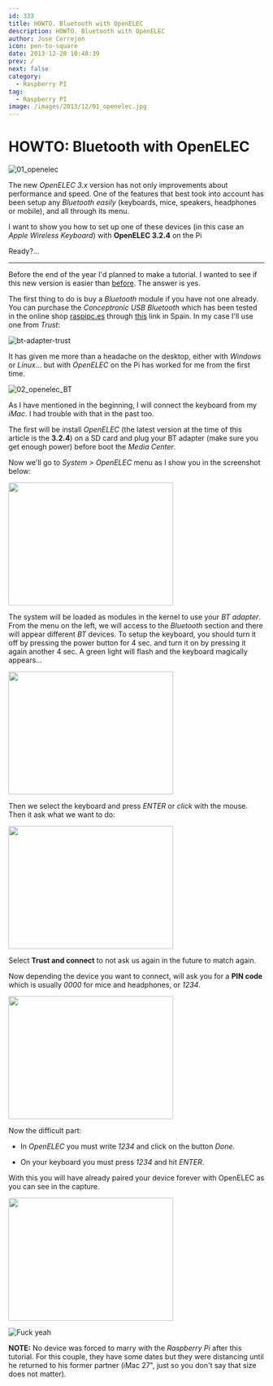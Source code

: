 ```yaml
---
id: 333
title: HOWTO. Bluetooth with OpenELEC
description: HOWTO. Bluetooth with OpenELEC
author: Jose Cerrejon
icon: pen-to-square
date: 2013-12-20 10:48:39
prev: /
next: false
category:
  - Raspberry PI
tag:
  - Raspberry PI
image: /images/2013/12/01_openelec.jpg
---
```


# HOWTO: Bluetooth with OpenELEC

![01_openelec](/images/2013/12/01_openelec.jpg)

The new *OpenELEC 3.x* version has not only improvements about performance and speed. One of the features that best took into account has been setup any *Bluetooth easily* (keyboards, mice, speakers, headphones or mobile), and all through its menu.

I want to show you how to set up one of these devices (in this case an *Apple Wireless Keyboard*) with **OpenELEC 3.2.4** on the Pi

Ready?...

- - -
Before the end of the year I'd planned to make a tutorial. I wanted to see if this new version is easier than [before](http://wiki.openelec.tv/index.php?title=Bluez-tools_how-to). The answer is yes.

The first thing to do is buy a *Bluetooth* module if you have not one already. You can purchase the *Conceptronic USB Bluetooth* which has been tested in the online shop [raspipc.es](http://raspipc.es) through [this](http://goo.gl/F6khBE ) link in Spain. In my case I'll use one from *Trust*:

![bt-adapter-trust](/images/2013/12/bt-adapter-trust.jpg)

It has given me more than a headache on the desktop, either with *Windows* or *Linux*... but with *OpenELEC* on the Pi has worked for me from the first time. 

![02_openelec_BT](/images/2013/12/02_openelec_BT.jpg)

As I have mentioned in the beginning, I will connect the keyboard from my *iMac*. I had trouble with that in the past too.

The first will be install *OpenELEC* (the latest version at the time of this article is the **3.2.4**) on a SD card and plug your BT adapter (make sure you get enough power) before boot the *Media Center*.

Now we'll go to *System > OpenELEC* menu as I show you in the screenshot below:

<a title="OpenELEC menu" rel="lightbox" href="/images/2013/12/03_openelec_BT.jpg">
<img width="324" height="242" src="/images/2013/12/03_openelec_BT_min.jpg">
</a>

The system will be loaded as modules in the kernel to use your *BT adapter*. From the menu on the left, we will access to the *Bluetooth* section and there will appear different *BT* devices. To setup the keyboard, you should turn it off by pressing the power button for 4 sec. and turn it on by pressing it again another 4 sec. A green light will flash and the keyboard magically appears...

<a title="MAC Address hidden to respect devices anonymity" rel="lightbox" href="/images/2013/12/04_openelec_BT.jpg">
<img width="324" height="242" src="/images/2013/12/04_openelec_BT_min.jpg">
</a>

Then we select the keyboard and press *ENTER* or *click* with the mouse. Then it ask what we want to do:

<a title="Rarely in life you can trust like in this case" rel="lightbox" href="/images/2013/12/05_openelec_BT.jpg">
<img width="324" height="242" src="/images/2013/12/05_openelec_BT_min.jpg">
</a>

Select **Trust and connect**  to not ask us again in the future to match again.

Now depending the device you want to connect, will ask you for a **PIN code** which is usually *0000* for mice and headphones, or *1234*.

<a title="PIN Code Request" rel="lightbox" href="/images/2013/12/06_openelec_BT.jpg">
<img width="324" height="242" src="/images/2013/12/06_openelec_BT_min.jpg">
</a>

Now the difficult part:

* In *OpenELEC* you must write *1234* and click on the button *Done*.

* On your keyboard you must press *1234* and hit *ENTER*.

With this you will have already paired your device forever with OpenELEC as you can see in the capture.

<a title="Paired" rel="lightbox" href="/images/2013/12/07_openelec_BT.jpg">
<img width="324" height="242" src="/images/2013/12/07_openelec_BT_min.jpg">
</a>
 
![Fuck yeah](/images/yeah.jpg)

**NOTE:** No device was forced to marry with the *Raspberry Pi* after this tutorial. For this couple, they have some dates but they were distancing until he returned to his former partner (iMac 27", just so you don't say that size does not matter). 